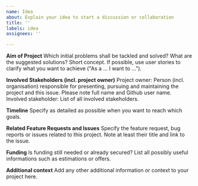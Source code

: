 ```yaml
---
name: Idea
about: Explain your idea to start a discussion or collaboration
title: ''
labels: idea
assignees: ''

---
```


<!-- Delete/replace placeholder texts -->

<!-- Ideas for roadmap purposes only. Please do NOT post bug reports, issues, questions or feature request. For those purposes, use the corresponding repositories. Your idea will receive the label "Idea" and will automatically been added to the "Status" board of the «Opencast Roadmap» project (in column "New"). -->

**Aim of Project**
Which initial problems shall be tackled and solved? What are the suggested solutions? Short concept. If possible, use user stories to clarify what you want to achieve ("As a ... I want to ...").

**Involved Stakeholders (incl. project owner)**
Project owner: Person (incl. organisation) responsible for presenting, pursuing and maintaining the project and this issue. Please note full name and Github user name.
Involved stakeholder: List of all involved stakeholders. 

**Timeline**
Specify as detailed as possible when you want to reach which goals.

**Related Feature Requests and Issues**
Specify the feature request, bug reports or issues related to this project. Note at least their title and link to the issue.

**Funding**
Is funding still needed or already secured? List all possibly useful informations such as estimations or offers.

**Additional context**
Add any other additional information or context to your project here.
